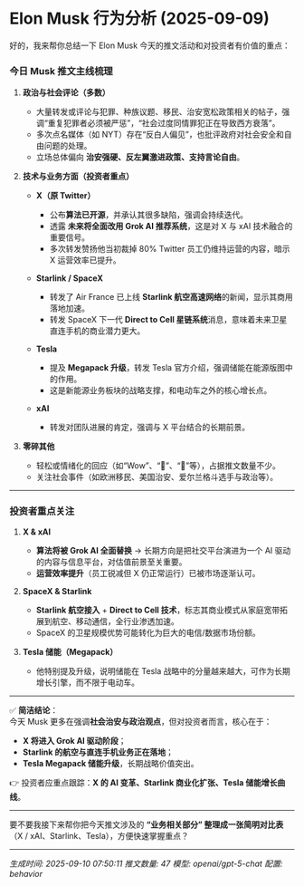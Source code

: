 # Elon Musk 行为分析 (2025-09-09)

好的，我来帮你总结一下 Elon Musk 今天的推文活动和对投资者有价值的重点：  

### 今日 Musk 推文主线梳理
1. **政治与社会评论（多数）**  
   - 大量转发或评论与犯罪、种族议题、移民、治安宽松政策相关的帖子，强调“重复犯罪者必须被严惩”，“社会过度同情罪犯正在导致西方衰落”。  
   - 多次点名媒体（如 NYT）存在“反白人偏见”，也批评政府对社会安全和自由问题的处理。  
   - 立场总体偏向 **治安强硬、反左翼激进政策、支持言论自由**。  

2. **技术与业务方面（投资者重点）**  
   - **X（原 Twitter）**  
     - 公布**算法已开源**，并承认其很多缺陷，强调会持续迭代。  
     - 透露 **未来将全面改用 Grok AI 推荐系统**，这是对 X 与 xAI 技术融合的重要信号。  
     - 多次转发赞扬他当初裁掉 80% Twitter 员工仍维持运营的内容，暗示 X 运营效率已提升。  

   - **Starlink / SpaceX**  
     - 转发了 Air France 已上线 **Starlink 航空高速网络**的新闻，显示其商用落地加速。  
     - 转发 SpaceX 下一代 **Direct to Cell 星链系统**消息，意味着未来卫星直连手机的商业潜力更大。  

   - **Tesla**  
     - 提及 **Megapack 升级**，转发 Tesla 官方介绍，强调储能在能源版图中的作用。  
     - 这是新能源业务板块的战略支撑，和电动车之外的核心增长点。  

   - **xAI**  
     - 转发对团队进展的肯定，强调与 X 平台结合的长期前景。  

3. **零碎其他**  
   - 轻松或情绪化的回应（如“Wow”、“💯”、“🎯”等），占据推文数量不少。  
   - 关注社会事件（如欧洲移民、美国治安、爱尔兰格斗选手与政治等）。  

---

### 投资者重点关注
1. **X & xAI**  
   - **算法将被 Grok AI 全面替换** → 长期方向是把社交平台演进为一个 AI 驱动的内容与信息平台，对估值前景至关重要。  
   - **运营效率提升**（员工锐减但 X 仍正常运行）已被市场逐渐认可。  

2. **SpaceX & Starlink**  
   - **Starlink 航空接入** + **Direct to Cell 技术**，标志其商业模式从家庭宽带拓展到航空、移动通信，全行业渗透加速。  
   - SpaceX 的卫星规模优势可能转化为巨大的电信/数据市场份额。  

3. **Tesla 储能（Megapack）**  
   - 他特别提及升级，说明储能在 Tesla 战略中的分量越来越大，可作为长期增长引擎，而不限于电动车。  

---

✅ **简洁结论**：  
今天 Musk 更多在强调**社会治安与政治观点**，但对投资者而言，核心在于：  
- **X 将进入 Grok AI 驱动阶段**；  
- **Starlink 的航空与直连手机业务正在落地**；  
- **Tesla Megapack 储能升级**，长期战略价值突出。  

👉 投资者应重点跟踪：**X 的 AI 变革、Starlink 商业化扩张、Tesla 储能增长曲线**。  

---

要不要我接下来帮你把今天推文涉及的 **“业务相关部分” 整理成一张简明对比表**（X / xAI、Starlink、Tesla），方便快速掌握重点？

---
*生成时间: 2025-09-10 07:50:11*
*推文数量: 47*
*模型: openai/gpt-5-chat*
*配置: behavior*
